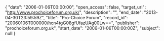 {
  "date": "2006-01-06T00:00:00", 
  "open_access": false, 
  "target_url": "http://www.prochoiceforum.org.uk/", 
  "description": "", 
  "end_date": "2013-04-30T23:59:59Z", 
  "title": "Pro-Choice Forum", 
  "record_id": "20060106T000000/hcn4tgG08gfUfazUAg00Lw==", 
  "publisher": "prochoiceforum.org.uk", 
  "start_date": "2006-01-06T00:00:00Z", 
  "subject": null
}

